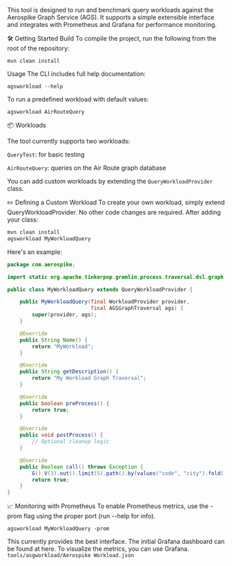 This tool is designed to run and benchmark query workloads against the Aerospike Graph Service (AGS). It supports a simple extensible interface and integrates with Prometheus and Grafana for performance monitoring.

🛠️ Getting Started
Build
To compile the project, run the following from the root of the repository:
```
mvn clean install
```

Usage
The CLI includes full help documentation:

```
agsworkload --help
```

To run a predefined workload with default values:

```
agsworkload AirRouteQuery
```


📦 Workloads

The tool currently supports two workloads:

`QueryTest`: for basic testing

`AirRouteQuery`: queries on the Air Route graph database

You can add custom workloads by extending the `QueryWorkloadProvider` class.

✏️ Defining a Custom Workload
To create your own workload, simply extend QueryWorkloadProvider. No other code changes are required.
After adding your class:

```sh
mvn clean install
agsworkload MyWorkloadQuery
```

Here's an example:

```java
package com.aerospike;

import static org.apache.tinkerpop.gremlin.process.traversal.dsl.graph.__.values;

public class MyWorkloadQuery extends QueryWorkloadProvider {

    public MyWorkloadQuery(final WorkloadProvider provider,
                           final AGSGraphTraversal ags) {
        super(provider, ags);
    }

    @Override
    public String Name() {
        return "MyWorkload";
    }

    @Override
    public String getDescription() {
        return "My Workload Graph Traversal";
    }

    @Override
    public boolean preProcess() {
        return true;
    }

    @Override
    public void postProcess() {
        // Optional cleanup logic
    }

    @Override
    public Boolean call() throws Exception {
        G().V(3).out().limit(5).path().by(values("code", "city").fold()).toList();
        return true;
    }
}
```

📈 Monitoring with Prometheus
To enable Prometheus metrics, use the -prom flag using the proper port (run --help for info).

```
agsworkload MyWorkloadQuery -prom
```
This currently provides the best interface. The initial Grafana dashboard can be found at here.
To visualize the metrics, you can use Grafana.
 ```tools/asgworkload/Aerospike Workload.json```
